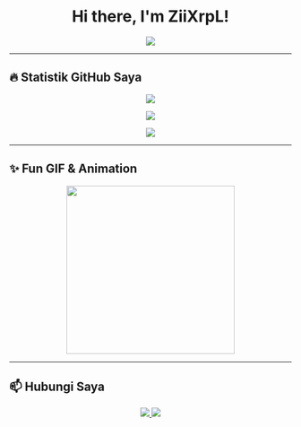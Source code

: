 <h1 align="center">Hi there, I'm ZiiXrpL!</h1>

<p align="center">
  <img src="https://readme-typing-svg.herokuapp.com/?lines=Selamat+Datang+di+Profil+Saya!;Saya+Front-end+Developer;Selalu+Belajar+dan+Ngoding&center=true&size=22">
</p>

---

## 🔥 Statistik GitHub Saya

<p align="center">
  <img src="https://github-readme-stats.vercel.app/api?username=ZiiXrpL&show_icons=true&theme=tokyonight" />
</p>

<p align="center">
  <img src="https://github-readme-streak-stats.herokuapp.com/?user=ZiiXrpL&theme=tokyonight" />
</p>

<p align="center">
  <img src="https://github-readme-activity-graph.cyclic.app/graph?username=ZiiXrpL&theme=react-dark" />
</p>

---

## ✨ Fun GIF & Animation

<p align="center">
  <img src="https://media.giphy.com/media/qgQUggAC3Pfv687qPC/giphy.gif" width="300" />
</p>

---

## 📫 Hubungi Saya

<p align="center">
  <a href="https://www.instagram.com/sahrul.hidayah.1217?igsh=bWYzaWVvemM2cndo" target="_blank">
    <img src="https://img.shields.io/badge/Instagram-Follow-blueviolet?style=for-the-badge&logo=instagram" />
  </a>
  <a href="mailto: greeytchn@gmail.com" target="_blank">
    <img src="https://img.shields.io/badge/Email-Kirim%20Email-orange?style=for-the-badge&logo=gmail" />
  </a>
</p>
